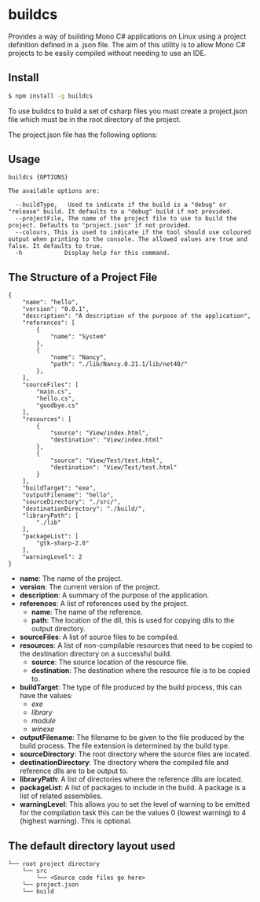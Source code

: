 # buildcs
Provides a way of building Mono C# applications on Linux using a project definition defined in a .json file. The aim of this utility is to allow Mono C# projects to be easily compiled without needing to use an IDE.

## Install

```sh
$ npm install -g buildcs
```

To use buildcs to build a set of csharp files you must create a project.json file which must be in the root directory of the project.

The project.json file has the following options:


## Usage
```
buildcs {OPTIONS}

The available options are:

  --buildType,   Used to indicate if the build is a "debug" or "release" build. It defaults to a "debug" build if not provided.
  --projectFile, The name of the project file to use to build the project. Defaults to "project.json" if not provided.
  --colours, This is used to indicate if the tool should use coloured output when printing to the console. The allowed values are true and false. It defaults to true.
  -h            Display help for this command.
```

## The Structure of a Project File
```
{
    "name": "hello",
    "version": "0.0.1",
    "description": "A description of the purpose of the application",
    "references": [
        {
            "name": "System"
        },
        {
            "name": "Nancy",
            "path": "./lib/Nancy.0.21.1/lib/net40/"
        },
    ],
    "sourceFiles": [
        "main.cs",
        "hello.cs",
        "goodbye.cs"
    ],
    "resources": [
        {
            "source": "View/index.html",
            "destination": "View/index.html"
        },
        {
            "source": "View/Test/test.html",
            "destination": "View/Test/test.html"
        }
    ],
    "buildTarget": "exe",
    "outputFilename": "hello",
    "sourceDirectory": "./src/",
    "destinationDirectory": "./build/",
    "libraryPath": [
        "./lib"
    ],
    "packageList": [
        "gtk-sharp-2.0"
    ],
    "warningLevel": 2
}
```
* __name__: The name of the project.
* __version__: The current version of the project.
* __description__: A summary of the purpose of the application.
* __references__: A list of references used by the project.
  * __name__: The name of the reference.
  * __path__: The location of the dll, this is used for copying dlls to the output directory.
* __sourceFiles__: A list of source files to be compiled.
* __resources__: A list of non-compilable resources that need to be copied to the destination directory on a successful build.
  * __source__: The source location of the resource file.
  * __destination__: The destination where the resource file is to be copied to.
* __buildTarget__: The type of file produced by the build process, this can have the values:
  * _exe_
  * _library_
  * _module_
  * _winexe_
* __outputFilename__: The filename to be given to the file produced by the build process. The file extension is determined by the build type.
* __sourceDirectory__: The root directory where the source files are located.
* __destinationDirectory__: The directory where the compiled file and reference dlls are to be output to.
* __libraryPath__: A list of directories where the reference dlls are located.
* __packageList__: A list of packages to include in the build. A package is a list of related assemblies.
* __warningLevel__: This allows you to set the level of warning to be emitted for the compilation task this can be the values 0 (lowest warning) to 4 (highest warning). This is optional.

## The default directory layout used
```
└── root project directory
    └── src
        └── <Source code files go here>
    └── project.json
    └── build
```
